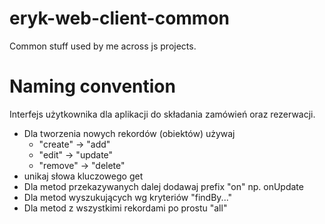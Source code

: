 # eryk-web-client-common
Common stuff used by me across js projects.

# Naming convention
Interfejs użytkownika dla aplikacji do składania zamówień oraz rezerwacji.

- Dla tworzenia nowych rekordów (obiektów) używaj
    - "create" -> "add"
    - "edit" -> "update"
    - "remove" -> "delete"
- unikaj słowa kluczowego get
- Dla metod przekazywanych dalej dodawaj prefix "on" np. onUpdate
- Dla metod wyszukujących wg kryteriów "findBy..."
- Dla metod z wszystkimi rekordami po prostu "all"
